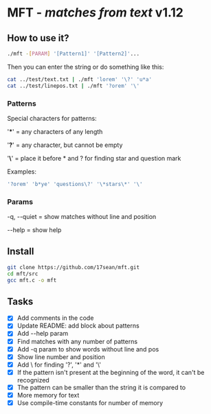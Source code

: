 
# **MFT** - *matches from text* v1.12

## How to use it?

```bash
./mft -[PARAM] '[Pattern1]' '[Pattern2]'...
```
Then you can enter the string
or do something like this:
```bash
cat ../test/text.txt | ./mft 'lorem' '\?' 'u*a'
cat ../test/linepos.txt | ./mft '?orem' '\'
```

### Patterns
Special characters for patterns:

'**\***' = any characters of any length

'**?**' = any character, but cannot be empty

'**\\**' = place it before \* and ? for finding star and question mark

Examples:
``` bash
'?orem' 'b*ye' 'questions\?' '\*stars\*' '\'
```

### Params
-q, --quiet = show matches without line and position

--help      = show help

## Install

```bash
git clone https://github.com/17sean/mft.git
cd mft/src
gcc mft.c -o mft
```

## Tasks

- [x] Add comments in the code
- [x] Update README: add block about patterns
- [x] Add --help param
- [x] Find matches with any number of patterns
- [x] Add -q param to show words without line and pos
- [x] Show line number and position
- [x] Add \ for finding '?', '\*' and '\\'
- [x] If the pattern isn't present at the beginning of the word, it can't be recognized
- [x] The pattern can be smaller than the string it is compared to
- [x] More memory for text
- [x] Use compile-time constants for number of memory
